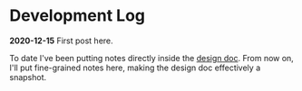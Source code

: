 # Development Log

**2020-12-15** First post here.

To date I've been putting notes directly inside the [design doc](https://github.com/danja/analog-computer/blob/master/anabella/design.md). From now on, I'll put fine-grained notes here, making the design doc effectively a snapshot. 
